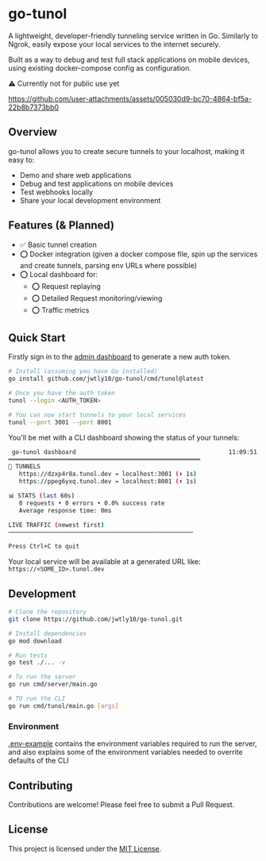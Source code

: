 # go-tunol

A lightweight, developer-friendly tunneling service written in Go. Similarly to Ngrok, easily expose your local services to the internet securely.

Built as a way to debug and test full stack applications on mobile devices, using existing docker-compose config as configuration. 

⚠️ Currently not for public use yet


https://github.com/user-attachments/assets/005030d9-bc70-4864-bf5a-22b8b7373bb0



## Overview

go-tunol allows you to create secure tunnels to your localhost, making it easy to:
- Demo and share web applications
- Debug and test applications on mobile devices
- Test webhooks locally
- Share your local development environment

## Features (& Planned)
- ✅ Basic tunnel creation
- ⭕ Docker integration (given a docker compose file, spin up the services and create tunnels, parsing env URLs where possible)
- ⭕ Local dashboard for:
    - ⭕ Request replaying
    - ⭕ Detailed Request monitoring/viewing
    - ⭕ Traffic metrics

## Quick Start

Firstly sign in to the [admin dashboard](https://tunol.dev) to generate a new auth token.

```bash
# Install (assuming you have Go installed)
go install github.com/jwtly10/go-tunol/cmd/tunol@latest

# Once you have the auth token
tunol --login <AUTH_TOKEN>

# You can now start tunnels to your local services
tunol --port 3001 --port 8001
```

You'll be met with a CLI dashboard showing the status of your tunnels:

```bash
 go-tunol dashboard                                           11:09:51
══════════════════════════════════════════════════════
📡 TUNNELS
   https://dzxp4r8a.tunol.dev ➔ localhost:3001 (⬆️ 1s)
   https://ppeg6yxq.tunol.dev ➔ localhost:8001 (⬆️ 1s)

📊 STATS (last 60s)
   0 requests • 0 errors • 0.0% success rate
   Average response time: 0ms

LIVE TRAFFIC (newest first)
────────────────────────────────────────────────────

Press Ctrl+C to quit
```

Your local service will be available at a generated URL like: `https://<SOME_ID>.tunol.dev`

## Development

```bash
# Clone the repository
git clone https://github.com/jwtly10/go-tunol.git

# Install dependencies
go mod download

# Run tests
go test ./... -v

# To run the server
go run cmd/server/main.go

# TO run the CLI
go run cmd/tunol/main.go [args]
```

### Environment
[.env-example](.env-example) contains the environment variables required to run the server,
and also explains some of the environment variables needed to overrite defaults of the CLI

## Contributing

Contributions are welcome! Please feel free to submit a Pull Request.

## License

This project is licensed under the [MIT License](LICENSE).
